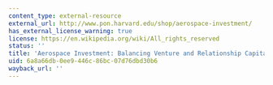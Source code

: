 ```yaml
---
content_type: external-resource
external_url: http://www.pon.harvard.edu/shop/aerospace-investment/
has_external_license_warning: true
license: https://en.wikipedia.org/wiki/All_rights_reserved
status: ''
title: 'Aerospace Investment: Balancing Venture and Relationship Capital'
uid: 6a8a66db-0ee9-446c-86bc-07d76dbd30b6
wayback_url: ''
---
```

